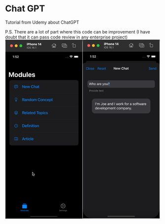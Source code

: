 # Chat GPT

Tutorial from Udemy about ChatGPT

P.S. There are a lot of part where this code can be improvement (I have doubt that it can pass code review in any enterprise project)
![Screenshot](screenshot.png)

